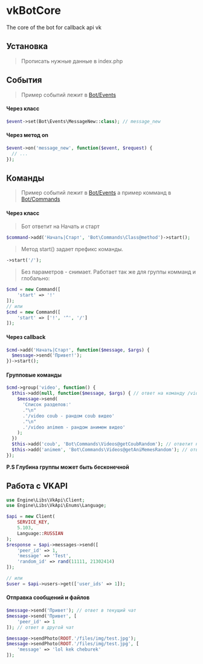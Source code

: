 # vkBotCore
The core of the bot for callback api vk

## Установка
> Прописать нужные данные в index.php

## События
> Пример событий лежит в [Bot/Events](https://github.com/Laravelka/vkBotCore/blob/master/Bot/Events/)

#### Через класс
```php
$event->set(Bot\Events\MessageNew::class); // message_new
```
#### Через метод on
```php
$event->on('message_new', function($event, $request) {
  // ...
});
```

## Команды

> Пример событий лежит в [Bot/Events](https://github.com/Laravelka/vkBotCore/blob/master/Bot/Events/) а пример комманд в [Bot/Commands](https://github.com/Laravelka/vkBotCore/blob/master/Bot/Commands/)

#### Через класс
> Бот ответит на Начать и старт

```php
$command->add('Начать|Старт', 'Bot\Commands\Class@method')->start(); 
```

> Метод start() задает префикс команды.

```php
->start('/');
```
> Без параметров - снимает.
> Работает так же для группы комманд и глобально:

```php
$cmd = new Command([
	'start' => '!'
]);
// или
$cmd = new Command([
	'start' => ['!', '^', '/']
]);
```

#### Через callback
```php
$cmd->add('Начать|Старт', function($message, $args) {
  $message->send('Привет!');
})->start();
```

#### Групповые команды
```php
$cmd->group('video', function() {
  $this->add(null, function($message, $args) { // ответ на команду /video
    $message->send(
      'Список разделов:'
      ."\n"
      .'/video coub - рандом coub видео'
      ."\n"
      .'/video animem - рандом анимем видео'
    );
  })
  $this->add('coub', 'Bot\Commands\Videos@getCoubRandom'); // ответит на /video coub
  $this->add('animem', 'Bot\Commands\Videos@getAniMemesRandom'); // ответит на /video animem
});
```

**P.S Глубина группы может быть бесконечной**

## Работа с VKAPI

```php
use Engine\Libs\VkApi\Client;
use Engine\Libs\VkApi\Enums\Language;

$api = new Client(
	SERVICE_KEY,
	5.103,
	Language::RUSSIAN
);
$response = $api->messages->send([
	'peer_id' => 1,
	'message' => 'Test',
	'random_id' => rand(11111, 21302414)
]);

// или
$user = $api->users->get(['user_ids' => 1]);
```

#### Отправка сообщений и файлов
```php
$message->send('Привет'); // ответ в текущий чат
$message->send('Привет', [
	'peer_id' => 1
]); // ответ в другой чат

$message->sendPhoto(ROOT.'/files/img/test.jpg');
$message->sendPhoto(ROOT.'/files/img/test.jpg', [
	'message' => 'lol kek cheburek'
]);
```
